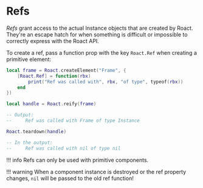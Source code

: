 # Refs
*Refs* grant access to the actual Instance objects that are created by Roact. They're an escape hatch for when something is difficult or impossible to correctly express with the Roact API.

To create a ref, pass a function prop with the key `Roact.Ref` when creating a primitive element:

```lua
local frame = Roact.createElement("Frame", {
	[Roact.Ref] = function(rbx)
		print("Ref was called with", rbx, "of type", typeof(rbx))
	end
})

local handle = Roact.reify(frame)

-- Output:
--     Ref was called with Frame of type Instance

Roact.teardown(handle)

-- In the output:
--     Ref was called with nil of type nil
```

!!! info
	Refs can only be used with primitive components.

!!! warning
	When a component instance is destroyed or the ref property changes, `nil` will be passed to the old ref function!